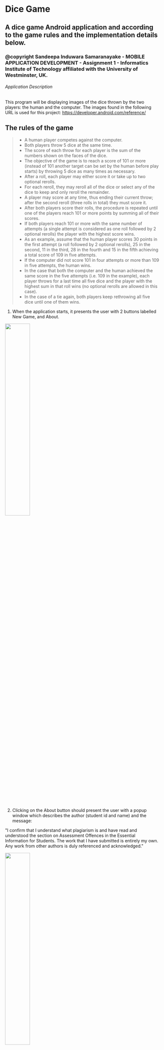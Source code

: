 # Dice Game
##  A dice game Android application and according to the game rules and the implementation details below.

### @copyright Sandeepa Induwara Samaranayake - MOBILE APPLICATION DEVELOPMENT - Assignment 1 - Informatics Institute of Technology affiliated with the University of Westminster, UK.


###### Application Description
This program will be displaying images of the dice thrown by the two players: the human and the computer. The images found in the following URL is used for this project:
https://developer.android.com/reference/ <br>

## The rules of the game

>+ A human player competes against the computer.
>+ Both players throw 5 dice at the same time.
>+ The score of each throw for each player is the sum of the numbers shown on the faces of the
dice.
>+ The objective of the game is to reach a score of 101 or more (instead of 101 another target
can be set by the human before play starts) by throwing 5 dice as many times as necessary.
>+ After a roll, each player may either score it or take up to two optional rerolls.
>+ For each reroll, they may reroll all of the dice or select any of the dice to keep and only reroll the remainder.
>+ A player may score at any time, thus ending their current throw; after the second reroll (three rolls in total) they must score it.
>+ After both players score their rolls, the procedure is repeated until one of the players reach
101 or more points by summing all of their scores.
>+ If both players reach 101 or more with the same number of attempts (a single attempt is considered as one roll followed by 2 optional
rerolls) the player with the highest score wins.
>+ As an example, assume that the human player scores 30 points in the first attempt (a roll followed by 2 optional rerolls), 25 in the second, 11 in the third, 28 in the fourth and 15 in the fifth achieving a total score of 109 in five attempts.
>+ If the computer did not score 101 in four attempts or more than 109 in five attempts, the human wins.
>+ In the case that both the computer and the human achieved the same score in the five attempts (i.e. 109 in the example), each player throws for a last time all five dice and the player with the highest sum in that roll wins (no optional rerolls are allowed in this case).
>+ In the case of a tie again, both players keep rethrowing all five dice until one of them wins.

1. When the application starts, it presents the user with 2 buttons labelled New Game, and About.

<img src="https://github.com/SandeepaInduwaraSamaranayake/Dice_Game/assets/95087710/607322d0-052e-4bf1-bf8e-25ce9d44ec5f" style="display: inline-block; width: 40%;" />

2. Clicking on the About button should present the user with a popup window which describes the author (student id and name) and the message:

"I confirm that I understand what plagiarism is and have read and understood the section on Assessment Offences in the Essential Information for Students. The work that I have submitted is entirely my own. Any work from other authors is duly referenced and acknowledged."

<img src="https://github.com/SandeepaInduwaraSamaranayake/Dice_Game/assets/95087710/ecf11076-a2b4-405d-ab75-bdc9580df1fe" style="display: inline-block; width: 40%;" />

3. Clicking on the New Game button, the user will be presented with the game screen which they interact with. The screen contains 2 buttons labelled Throw and Score. Each time the Throw button is pressed, a simulation of throwing 5 dice by both the human player and the computer is performed simultaneously. The images of the five dice rolled by the human player and the five dice rolled by the computer are displayed. Each of the dice images should be selected randomly with an outcome of a number between 1 to 6. Not all of them need to be unique, as one roll of 5 dice may result in 6, 1, 4, 4, 2, i.e. the same outcome representing 4 on the face of a die could be generated for two different dice.

<img src="https://github.com/SandeepaInduwaraSamaranayake/Dice_Game/assets/95087710/2614091b-a137-44f6-abc1-95beeb4762dd" style="display: inline-block; width: 40%;" />

4. The human player may choose to score by pressing a button Score or take up to two optional rerolls (see below). As soon as the player clicks on Score the total score for the current game should be updated for both the human player and the computer player (also the dice for the computer player should be updated according to the computer player strategy, see below).<br>

5. The current total score for the game (both human and computer) is displayed on the top right of the screen.(You can change the target score by tapping the edit button next to target score)

<img src="https://github.com/SandeepaInduwaraSamaranayake/Dice_Game/assets/95087710/8bb1df4c-3f2f-44ef-8fdd-6318b1eca85d" style="display: inline-block; width: 40%;" />

6. If the user performs the maximum of 3 rolls for that turn, the score is updated automatically without the need to press the Score button (see the rules of the games described above).

<img src="https://github.com/SandeepaInduwaraSamaranayake/Dice_Game/assets/95087710/ada03785-9d61-428c-b53a-29e310651092" style="display: inline-block; width: 40%;" />

7. For each of the 2 optional rerolls, the human player should be able to select (it is left up to you to design the appropriate user interface for this) which dice (if any) he would like to keep for that roll. After selecting this, the human player should press the Throw button again and the dice which have not been selected for keeping should be rerolled.

8. The computer player follows a random strategy. I.e. first it decides randomly whether it would like to reroll (up to a maximum of 3 rolls per time) and if this is the case it decides randomly which dice to keep. A single (first) roll for the computer player occurs and it is displayed only after the human player clicks on the Throw button. If the human player clicks on the Score button, the computer player uses all of its remaining rolls for that turn according to the random strategy, i.e. the final result of the five dice is displayed after the computer has used (optionally based on the random strategy) the 2 rerolls (for a total maximum of 3 rolls).

9. When a player (human or computer) reaches 101 or more points a pop up window with the message “You win!” is displayed in green colour (if the human wins) or “You lose” in red colour (if the computer wins). You should implement the exact rules of the game described in the Section “The rules of the game” above.


